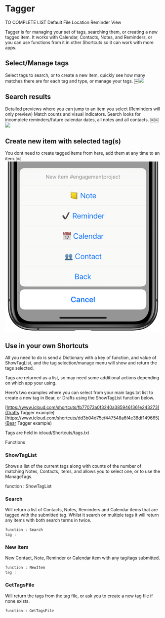 # Tagger


TO COMPLETE LIST
Default File Location
Reminder View


Tagger is for managing your set of tags, searching them, or creating a new tagged item.
It works with Calendar, Contacts, Notes, and Reminders, or you can use functions from it in other Shortcuts so it can work with more apps.


## Select/Manage tags
Select tags to search, or to create a new item, quickly see how many matches there are for each tag and type, or manage your tags.
￼![](/img/one.png)

## Search results
Detailed previews where you can jump to an item you select (Reminders will only preview) 
Match counts and visual indicators.
Search looks for incomplete reminders/future calendar dates, all notes and all contacts.
￼￼![](/img/two.png)

## Create new item with selected tag(s)
You dont need to create tagged items from here, add them at any time to an item.
￼![](img/three.png)


## Use in your own Shortcuts
All you need to do is send a Dictionary with a key of function, and value of ShowTagList, and the tag selection/manage menu will show and return the tags selected. 

Tags are returned as a list, so may need some additional actions depending on which app your using.

Here’s two examples where you can select from your main tags.txt list to create a new tag in Bear, or Drafts using the ShowTagList function below. 

[https://www.icloud.com/shortcuts/fb77073a0f3240a3859461361e243273](Drafts Tagger example) 
[https://www.icloud.com/shortcuts/dd3b04d75ef447548a6f4e38df149665](Bear Tagger example)


Tags are held in icloud/Shortcuts/tags.txt


Functions

### ShowTagList
Shows a list of the current tags along with counts of the number of matching Notes, Contacts, items, and allows you to select one, or to use the ManageTags.

function : ShowTagList


### Search
Will return a list of Contacts, Notes, Reminders and Calendar items that are tagged with the submitted tag. Whilst it search on multiple tags it will return any items with both search terms in twice.

```
function : Search
tag : 
```

### New Item
New Contact, Note, Reminder or Calendar item with any tag/tags submitted.

```
function : NewItem
tag : 
```

### GetTagsFile
Will return the tags from the tag file, or ask you to create a new tag file if none exists.
```
function : GetTagsFile
```
